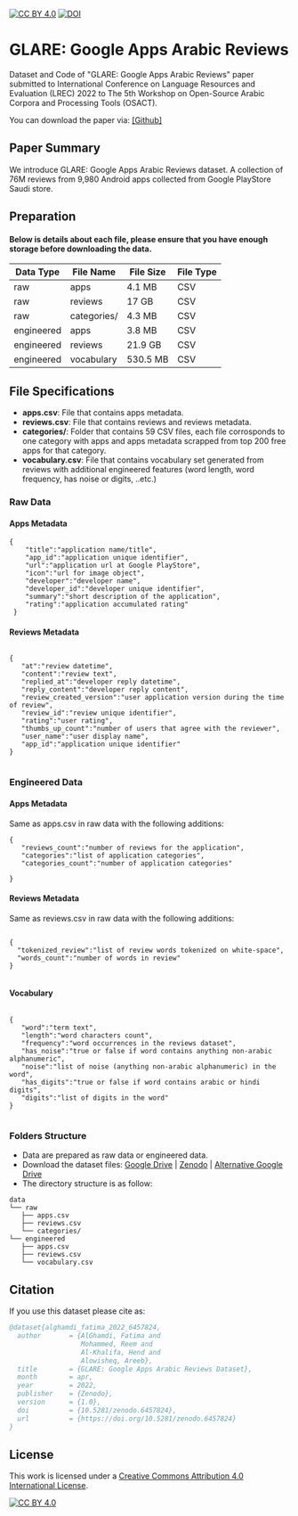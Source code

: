 [![CC BY 4.0][cc-by-shield]][cc-by]
[![DOI](https://zenodo.org/badge/DOI/10.5281/zenodo.6457824.svg)](https://doi.org/10.5281/zenodo.6457824)


# GLARE: Google Apps Arabic Reviews



Dataset and Code of "GLARE: Google Apps Arabic Reviews" paper submitted to International Conference on Language Resources and Evaluation (LREC) 2022 to The 5th Workshop on Open-Source Arabic Corpora and Processing Tools (OSACT).


You can download the paper via: [[Github]](GLARE.pdf)


## Paper Summary

We introduce GLARE: Google Apps Arabic Reviews dataset. A collection of 76M reviews from 9,980 Android apps collected from Google PlayStore Saudi store.

## Preparation
#### Below is details about each file, please ensure that you have enough storage before downloading the data.

| Data Type         | File Name  | File Size | File Type |
| ------------------ |---------------- | -------------- |-------------- |
| raw   |     apps        |      4.1 MB       | CSV |
| raw   |     reviews        |      17 GB      | CSV |
| raw   |     categories/        |      4.3 MB       | CSV
| engineered   |     apps        |      3.8 MB       | CSV
| engineered   |     reviews        |      21.9 GB       | CSV
| engineered   |     vocabulary        |      530.5 MB       | CSV

## File Specifications

- **apps.csv**: File that contains apps metadata.
- **reviews.csv**: File that contains reviews and reviews metadata.
- **categories/**: Folder that contains 59 CSV files, each file corrosponds to one category with apps and apps metadata scrapped from top 200 free apps for that category.
- **vocabulary.csv**: File that contains vocabulary set generated from reviews with additional engineered features (word length, word frequency, has noise or digits, ..etc.)


### Raw Data
#### Apps Metadata

```
{
    "title":"application name/title",
    "app_id":"application unique identifier",
    "url":"application url at Google PlayStore",
    "icon":"url for image object",
    "developer":"developer name",
    "developer_id":"developer unique identifier",
    "summary":"short description of the application",
    "rating":"application accumulated rating"
 }
 ```

#### Reviews Metadata

```

{
   "at":"review datetime",
   "content":"review text",
   "replied_at":"developer reply datetime",
   "reply_content":"developer reply content",
   "review_created_version":"user application version during the time of review",
   "review_id":"review unique identifier",
   "rating":"user rating",
   "thumbs_up_count":"number of users that agree with the reviewer",
   "user_name":"user display name",
   "app_id":"application unique identifier"
}


```
### Engineered Data

#### Apps Metadata
Same as apps.csv in raw data with the following additions:

```
{
   "reviews_count":"number of reviews for the application",
   "categories":"list of application categories",
   "categories_count":"number of application categories"

}
```

#### Reviews Metadata
Same as reviews.csv in raw data with the following additions:

```

{
  "tokenized_review":"list of review words tokenized on white-space",
  "words_count":"number of words in review"
}


``` 


#### Vocabulary 

```

{
   "word":"term text",
   "length":"word characters count",
   "frequency":"word occurrences in the reviews dataset",
   "has_noise":"true or false if word contains anything non-arabic alphanumeric",
   "noise":"list of noise (anything non-arabic alphanumeric) in the word",
   "has_digits":"true or false if word contains arabic or hindi digits",
   "digits":"list of digits in the word"
}


``` 


### Folders Structure

- Data are prepared as raw data or engineered data.
- Download the dataset files: [Google Drive](https://drive.google.com/drive/folders/1Cb61K3wFdVlIQfKouchsUpn5oXdJbhyg?usp=sharing) | [Zenodo](https://zenodo.org/record/6457824#.Ylv-gX9Bz8w) | [Alternative Google Drive](https://drive.google.com/drive/folders/1jWCCyJPKFf6Q-1zDuGRUBi6XtlmkyHlt?usp=sharing)
- The directory structure is as follow:
```
data
└── raw
   ├── apps.csv
   ├── reviews.csv
   └── categories/
└── engineered
   ├── apps.csv
   ├── reviews.csv
   └── vocabulary.csv
```
<!-- 
## Usage

### Starter Code:

```bash
python main.py --arg1 arg1 --arg2 arg2
```
 -->
## Citation

If you use this dataset please cite as:

```bibtex
@dataset{alghamdi_fatima_2022_6457824,
  author       = {AlGhamdi, Fatima and
                  Mohammed, Reem and
                  Al-Khalifa, Hend and
                  Alowisheq, Areeb},
  title        = {GLARE: Google Apps Arabic Reviews Dataset},
  month        = apr,
  year         = 2022,
  publisher    = {Zenodo},
  version      = {1.0},
  doi          = {10.5281/zenodo.6457824},
  url          = {https://doi.org/10.5281/zenodo.6457824}
}

```

<!--
```
AlGhamdi, Fatima, Mohammed, Reem, Al-Khalifa, Hend, & Alowisheq, Areeb. (2022). GLARE: Google Apps Arabic Reviews Dataset (1.0) [Data set]. Zenodo. https://doi.org/10.5281/zenodo.6457824
```


```bibtex
@inproceedings{[author_first_name][year][abbr],
  title={[paper title]},
  author={[authors]},
  booktitle={[venue]},
  year={[year]}
}
```
-->
<!-- ## Acknowledgments

This work is supported by National Center for Artificial Intelligence - SDAIA.

## Contact

[Fatima AlGhamdi](fatima.alghamdi@hotmail.com) -->

## License

This work is licensed under a
[Creative Commons Attribution 4.0 International License][cc-by].

[![CC BY 4.0][cc-by-image]][cc-by]

[cc-by]: http://creativecommons.org/licenses/by/4.0/
[cc-by-image]: https://i.creativecommons.org/l/by/4.0/88x31.png
[cc-by-shield]: https://img.shields.io/badge/License-CC%20BY%204.0-lightgrey.svg
